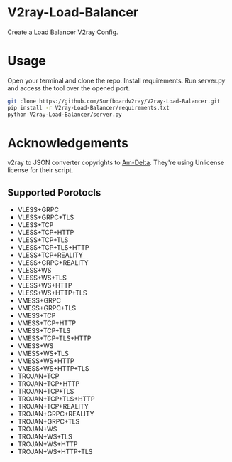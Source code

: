 # V2ray-Load-Balancer
Create a Load Balancer V2ray Config.

# Usage
Open your terminal and clone the repo. Install requirements. Run server.py and access the tool over the opened port.

```bash
git clone https://github.com/Surfboardv2ray/V2ray-Load-Balancer.git
pip install -r V2ray-Load-Balancer/requirements.txt
python V2ray-Load-Balancer/server.py

```

# Acknowledgements
v2ray to JSON converter copyrights to [Am-Delta](https://github.com/Am-Delta/v2ray-to-json). They're using Unlicense license for their script.

## Supported Porotocls

- VLESS+GRPC
- VLESS+GRPC+TLS
- VLESS+TCP
- VLESS+TCP+HTTP
- VLESS+TCP+TLS
- VLESS+TCP+TLS+HTTP
- VLESS+TCP+REALITY
- VLESS+GRPC+REALITY
- VLESS+WS
- VLESS+WS+TLS
- VLESS+WS+HTTP
- VLESS+WS+HTTP+TLS
- VMESS+GRPC
- VMESS+GRPC+TLS
- VMESS+TCP
- VMESS+TCP+HTTP
- VMESS+TCP+TLS
- VMESS+TCP+TLS+HTTP
- VMESS+WS
- VMESS+WS+TLS
- VMESS+WS+HTTP
- VMESS+WS+HTTP+TLS
- TROJAN+TCP
- TROJAN+TCP+HTTP
- TROJAN+TCP+TLS
- TROJAN+TCP+TLS+HTTP
- TROJAN+TCP+REALITY
- TROJAN+GRPC+REALITY
- TROJAN+GRPC+TLS
- TROJAN+WS
- TROJAN+WS+TLS
- TROJAN+WS+HTTP
- TROJAN+WS+HTTP+TLS
